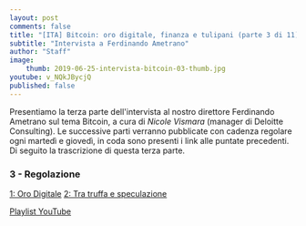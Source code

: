 ```yaml
---
layout: post
comments: false
title: "[ITA] Bitcoin: oro digitale, finanza e tulipani (parte 3 di 11)"
subtitle: "Intervista a Ferdinando Ametrano"
author: "Staff"
image:
    thumb: 2019-06-25-intervista-bitcoin-03-thumb.jpg
youtube: v_NQkJBycjQ
published: false
---
```


Presentiamo la terza parte dell'intervista al nostro direttore Ferdinando Ametrano sul tema Bitcoin, a cura di *Nicole Vismara* (manager di Deloitte Consulting). Le successive parti verranno pubblicate con cadenza regolare ogni martedì e giovedì, in coda sono presenti i link alle puntate precedenti. Di seguito la trascrizione di questa terza parte.

### 3 - Regolazione

[1: Oro Digitale](https://dgi.io/2019/06/17/intervista-bitcoin-01.html)
[2: Tra truffa e speculazione](https://dgi.io/2019/06/20/intervista-bitcoin-02.html)

[Playlist YouTube](https://www.youtube.com/playlist?list=PLTLa2tRY91LKw5CrWIFFeIws08Sr7q-jC)
